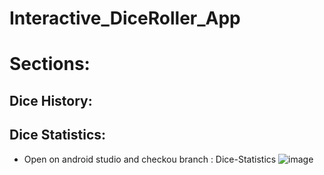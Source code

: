# Interactive_DiceRoller_App
# Sections:
## Dice History:
## Dice Statistics:
- Open on android studio and checkou branch : Dice-Statistics
![image](https://github.com/user-attachments/assets/95a63452-0a52-4ab4-9923-c5362ec59bb9)


